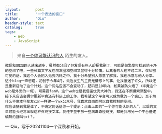 ```yaml
---
layout:       post
title:        "一个表达的窗口"
author:       "Qiu"
header-style: text
catalog:      true
tags:
    - Web
    - JavaScript
---
```


> 来自[一个你可能认识的人]([http://txt1.668629.xyz/]) 陌生的友人。

    微信和QQ加的人越来越多，虽然都分组了但发现有些人却把我删了，可能是频繁发打扰到他干净的空间了吧，一些长篇文字发在朋友圈和空间又显得十分矫情，认真看的人也不过二三，仅私密可见的话，我这个人会陷入无穷内耗之中，我十分希望别人愿意了解我，我也乐意与他人分享。这个blog一直想建，初创于今年4月，最近发生的主要是情感上的事，让我低迷了许久，所以还是重新启动了这个计划。这个网站应该不会变动了，起码是10年内，如果被防火墙了（毕竟这个web是外面的一切），可需要fanV。这个web也是我借鉴优秀大神的，我还在不断摸索调整中，接下来应该会偶尔更新毕竟还有科研上的工作，我希望这个平台可以成为我的一个窗口，至于为什么不像本科挚友czn一样建一个wx公众号，我喜欢自由而可以自我控制的空间。
    你应该猜到我是谁了，不确定的话给你一个提示：点击上面的“一个你可能认识的人”。以后的文章可能会经常出现这种外链接文本，我还不至于放一些病毒奇怪链接，都是我用另一个平台搭建编辑的就叫txt？。

— Qiu，写于20241104一个深秋和开始。
